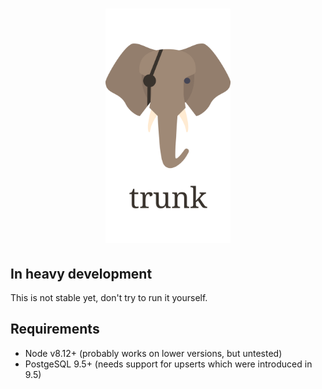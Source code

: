 <h1 align="center">
  <img src=".github/trunk-logo.png" alt="trunk" width="200">
</h1>

## In heavy development

This is not stable yet, don't try to run it yourself.

## Requirements

- Node v8.12+ (probably works on lower versions, but untested)
- PostgeSQL 9.5+ (needs support for upserts which were introduced in 9.5)